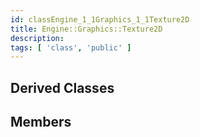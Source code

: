 ```yaml
---
id: classEngine_1_1Graphics_1_1Texture2D
title: Engine::Graphics::Texture2D
description: 
tags: [ 'class', 'public' ]
---
```


## Derived Classes

## Members
